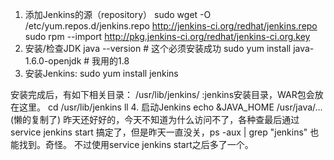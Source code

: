 1. 添加Jenkins的源（repository）
	sudo wget -O /etc/yum.repos.d/jenkins.repo http://jenkins-ci.org/redhat/jenkins.repo
	sudo rpm --import http://pkg.jenkins-ci.org/redhat/jenkins-ci.org.key
2. 安装/检查JDK
	java --version # 这个必须安装成功
	sudo yum install java-1.6.0-openjdk # 我用的1.8
3. 安装Jenkins:
	sudo yum install jenkins

安装完成后，有如下相关目录：
/usr/lib/jenkins/ :jenkins安装目录，WAR包会放在这里。
	cd /usr/lib/jenkins
	ll
4. 启动Jenkins
	echo &JAVA_HOME
	/usr/java/...(懒的复制了)
昨天还好好的，今天不知道为什么访问不了，各种查最后通过
	service jenkins start
搞定了，但是昨天一直没关，ps -aux | grep "jenkins" 也能找到。奇怪。
不过使用service jenkins start之后多了一个。